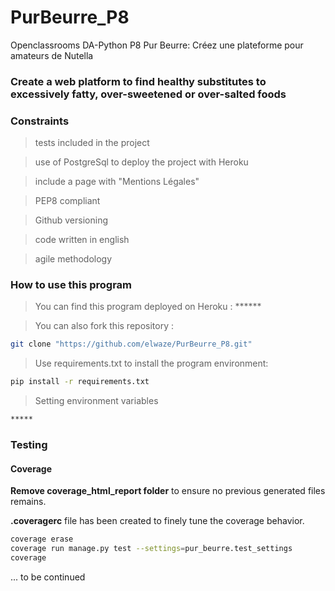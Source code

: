 # PurBeurre_P8
Openclassrooms DA-Python P8 Pur Beurre: 
Créez une plateforme pour amateurs de Nutella

### Create a web platform to find healthy substitutes to excessively fatty, over-sweetened or over-salted foods

### Constraints
> tests included in the project

> use of PostgreSql to deploy the project with Heroku

> include a page with "Mentions Légales"

> PEP8 compliant

> Github versioning

> code written in english

> agile methodology

### How to use this program

> You can find this program deployed on Heroku : ******

> You can also fork this repository :
```bash
git clone "https://github.com/elwaze/PurBeurre_P8.git"
```

> Use requirements.txt to install the program environment:
```bash
pip install -r requirements.txt
```

> Setting environment variables 
```bash
*****
```

### Testing

#### Coverage

**Remove coverage_html_report folder** to ensure no previous generated files remains.

**.coveragerc** file has been created to finely tune the coverage behavior.

```bash
coverage erase
coverage run manage.py test --settings=pur_beurre.test_settings
coverage 
```

... to be continued



